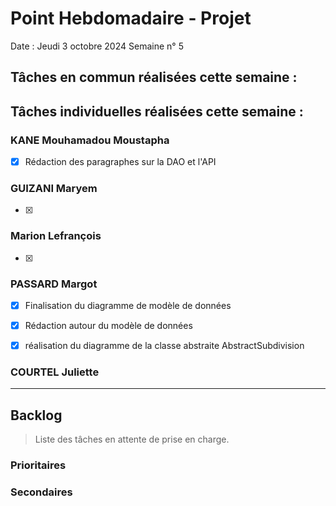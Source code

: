 # Point Hebdomadaire - Projet

Date : Jeudi 3 octobre 2024
Semaine n° 5

## Tâches en commun réalisées cette semaine :

## Tâches individuelles réalisées cette semaine :

### KANE Mouhamadou Moustapha
-[x] Rédaction des paragraphes sur la DAO et l'API


### GUIZANI Maryem
- [x]

### Marion Lefrançois
- [x] 

### PASSARD Margot
- [x] Finalisation du diagramme de modèle de données
- [x] Rédaction autour du modèle de données
- [x] réalisation du diagramme de la classe abstraite AbstractSubdivision  


### COURTEL Juliette


---

## Backlog

> Liste des tâches en attente de prise en charge.

### Prioritaires

### Secondaires
